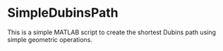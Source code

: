 # SimpleDubinsPath
This is a simple MATLAB script to create the shortest Dubins path using simple geometric operations.

